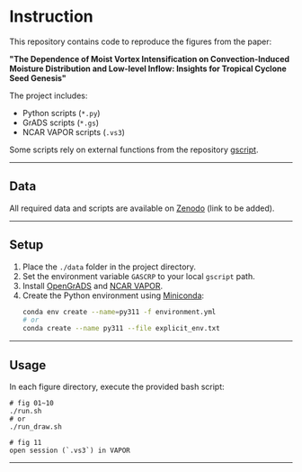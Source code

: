# Instruction

This repository contains code to reproduce the figures from the paper:

**"The Dependence of Moist Vortex Intensification on Convection-Induced Moisture Distribution and Low-level Inflow: Insights for Tropical Cyclone Seed Genesis"**

The project includes:
- Python scripts (`*.py`)
- GrADS scripts (`*.gs`)
- NCAR VAPOR scripts (`.vs3`)

Some scripts rely on external functions from the repository [gscript](https://github.com/kodamail/gscript).

---

## Data

All required data and scripts are available on [Zenodo](#) (link to be added).

---

## Setup

1. Place the `./data` folder in the project directory.
2. Set the environment variable `GASCRP` to your local `gscript` path.
3. Install [OpenGrADS](http://opengrads.org) and [NCAR VAPOR](https://www.vapor.ucar.edu).
4. Create the Python environment using [Miniconda](https://docs.conda.io/en/latest/miniconda.html):  
   ```bash
   conda env create --name=py311 -f environment.yml
   # or 
   conda create --name py311 --file explicit_env.txt
   ```

--- 

## Usage
   In each figure directory, execute the provided bash script:
   ```
   # fig 01~10
   ./run.sh
   # or
   ./run_draw.sh

   # fig 11
   open session (`.vs3`) in VAPOR
   ```
---
